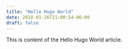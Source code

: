 ```yaml
---
title: "Hello Hugo World"
date: 2018-01-26T21:00:54-06:00
draft: false
---
```


This is content of the Hello Hugo World article.

